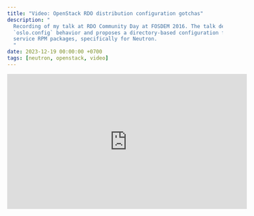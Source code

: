 ```yaml
---
title: "Video: OpenStack RDO distribution configuration gotchas"
description: "
  Recording of my talk at RDO Community Day at FOSDEM 2016. The talk describes
  `oslo.config` behavior and proposes a directory-based configuration for RDO
  service RPM packages, specifically for Neutron.
  "
date: 2023-12-19 00:00:00 +0700
tags: [neutron, openstack, video]
---
```


<iframe width="560" height="315"
src="https://www.youtube.com/embed/JAmZhXtIIXc?si=kqohRHWpFyhVKrYw"
title="YouTube video player" frameborder="0" allow="accelerometer; autoplay;
clipboard-write; encrypted-media; gyroscope; picture-in-picture; web-share"
referrerpolicy="strict-origin-when-cross-origin" allowfullscreen></iframe>
